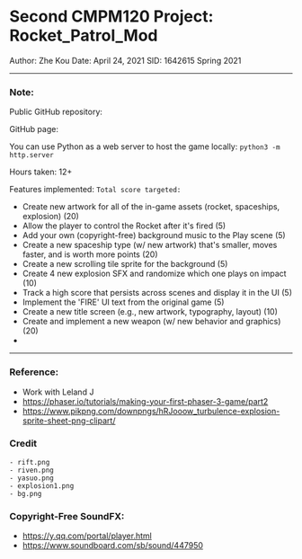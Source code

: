 # Second CMPM120 Project: Rocket_Patrol_Mod
Author: Zhe Kou
Date: April 24, 2021
SID:    1642615
Spring 2021  

---
### Note:
Public GitHub repository:


GitHub page:



You can use Python as a web server to host the game locally:
`python3 -m http.server`

Hours taken: 12+

Features implemented:
`Total score targeted: `

 - Create new artwork for all of the in-game assets (rocket, spaceships, explosion) (20) 
 - Allow the player to control the Rocket after it's fired (5)
 - Add your own (copyright-free) background music to the Play scene (5)
 - Create a new spaceship type (w/ new artwork) that's smaller, moves faster, and is worth more points (20)
 - Create a new scrolling tile sprite for the background (5)
 - Create 4 new explosion SFX and randomize which one plays on impact (10)
 - Track a high score that persists across scenes and display it in the UI (5)
 - Implement the 'FIRE' UI text from the original game (5)
 - Create a new title screen (e.g., new artwork, typography, layout) (10)
 - Create and implement a new weapon (w/ new behavior and graphics) (20)
 - 





---
### Reference:
 - Work with Leland J
 - https://phaser.io/tutorials/making-your-first-phaser-3-game/part2
 - https://www.pikpng.com/downpngs/hRJooow_turbulence-explosion-sprite-sheet-png-clipart/

### Credit
    - rift.png
    - riven.png
    - yasuo.png
    - explosion1.png
    - bg.png


### Copyright-Free SoundFX:
 - https://y.qq.com/portal/player.html
 - https://www.soundboard.com/sb/sound/447950



